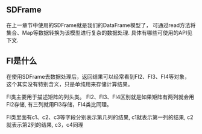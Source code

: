 

## SDFrame

在上一章节中使用的SDFrame就是我们的DataFrame模型了， 可通过read方法将集合、Map等数据转换为该模型进行复杂的数据处理. 具体有哪些可使用的API见下文.



## FI是什么

在使用SDFrame去数据处理后，返回结果可以经常看到FI2、FI3、FI4等对象， 这个其实没有特别含义，只是单纯用来存储计算结果。

FI类主要用于描述矩阵的列头类。 FI2、FI3、FI4区别就是如果矩阵有两列就会用FI2存储, 有三列就用FI3存储，FI4类比同理。  

FI类里面有c1、c2、c3等字段分别表示第几列的结果, c1就表示第一列的结果, c2就表示第2列的结果, c3，c4同理


